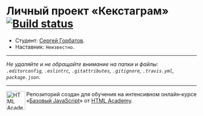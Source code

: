 # Личный проект «Кекстаграм» [![Build status][travis-image]][travis-url]

* Студент: [Сергей Горбатов](https://up.htmlacademy.ru/javascript/10/user/484327).
* Наставник: `Неизвестно`.

---

_Не удаляйте и не обращайте внимание на папки и файлы:_<br>
_`.editorconfig`, `.eslintrc`, `.gitattributes`, `.gitignore`, `.travis.yml`, `package.json`._

---

<a href="https://htmlacademy.ru/intensive/javascript"><img align="left" width="50" height="50" title="HTML Academy" src="https://up.htmlacademy.ru/static/img/intensive/javascript/logo-for-github.svg"></a>

Репозиторий создан для обучения на интенсивном онлайн‑курсе «[Базовый JavaScript](https://htmlacademy.ru/intensive/javascript)» от [HTML Academy](https://htmlacademy.ru).

[travis-image]: https://travis-ci.org/htmlacademy-javascript/484327-kekstagram.svg?branch=master
[travis-url]: https://travis-ci.org/htmlacademy-javascript/484327-kekstagram
